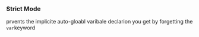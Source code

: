 ### Strict Mode

prvents the implicite auto-gloabl varibale declarion you get by forgetting the ```var```keyword